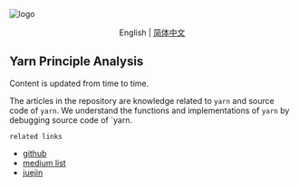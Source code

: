 ![logo](https://unpkg.com/xiaochuan-static-dev@0.0.8/dist/de1beb1bdbaebc8a.png) 

<div align="center">

English | [简体中文](./README.md)

</div>

## Yarn Principle Analysis

Content is updated from time to time.

The articles in the repository are knowledge related to `yarn` and source code of `yarn`. We understand the functions and implementations of `yarn` by debugging source code of `yarn.

`related links`

- [github](https://github.com/2239559319/yarn-principle-analysis)
- [medium list](https://medium.com/@w2239559319/list/yarn-principle-analysis-ebdbd4b1ab25)
- [juejin](https://juejin.cn/column/7452635467849105459)
